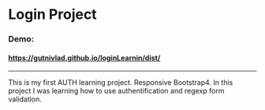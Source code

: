 # Login Project
### Demo:
#### https://gutnivlad.github.io/loginLearnin/dist/


------------



This is my first AUTH learning project. Responsive Bootstrap4.
In this project I was learning how to use authentification and regexp form validation.
